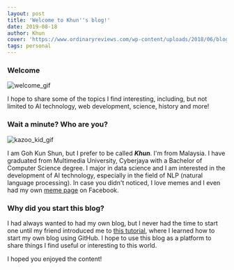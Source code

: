 ```yaml
---
layout: post
title: 'Welcome to Khun''s blog!'
date: 2019-08-18
author: Khun
cover: 'https://www.ordinaryreviews.com/wp-content/uploads/2018/06/blogging-earn-side-income-malaysia-800x411.jpg'
tags: personal
---
```


### Welcome
![welcome_gif](https://media1.giphy.com/media/FQyQEYd0KlYQ/giphy.gif)

I hope to share some of the topics I find interesting, including, but not limited to AI technology, web development, science, history and more!

### Wait a minute? Who are you?
![kazoo_kid_gif](https://thumbs.gfycat.com/UntidyMemorableBangeltiger-small.gif)

I am Goh Kun Shun, but I prefer to be called ***Khun***. I'm from Malaysia. I have graduated from Multimedia University, Cyberjaya with a Bachelor of Computer Science degree. I major in data science and I am interested in the development of AI technology, especially in the field of NLP (natural language processing). In case you didn't noticed, I love memes and I even had my own [meme page](https://www.facebook.com/I-dont-make-memes-I-stole-them-1174592176045115/) on Facebook.

### Why did you start this blog?

I had always wanted to had my own blog, but I never had the time to start one until my friend introduced me to [this tutorial](https://github.com/barryclark/jekyll-now), where I learned how to start my own blog using GitHub. I hope to use this blog as a platform to share things I find useful or interesting to this world. 

I hoped you enjoyed the content!
